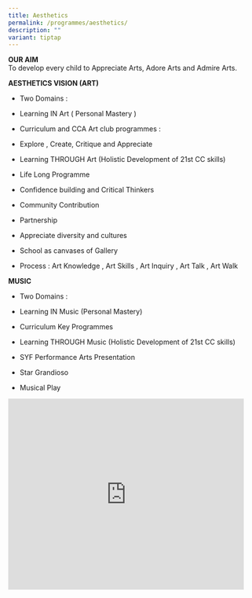 ```yaml
---
title: Aesthetics
permalink: /programmes/aesthetics/
description: ""
variant: tiptap
---
```

<p><strong>OUR AIM</strong>
<br>To develop every child to Appreciate Arts, Adore Arts and Admire Arts.</p>
<p><strong>AESTHETICS VISION (ART)</strong>
</p>
<ul data-tight="true" class="tight">
<li>
<p>Two Domains :&nbsp;</p>
</li>
<li>
<p>Learning IN Art ( Personal Mastery )</p>
</li>
<li>
<p>Curriculum and CCA Art club programmes :</p>
</li>
<li>
<p>Explore , Create, Critique and Appreciate</p>
</li>
<li>
<p>Learning THROUGH Art (Holistic Development of 21st CC skills)</p>
</li>
<li>
<p>Life Long Programme</p>
</li>
<li>
<p>Confidence building and Critical Thinkers</p>
</li>
<li>
<p>Community Contribution</p>
</li>
<li>
<p>Partnership</p>
</li>
<li>
<p>Appreciate diversity and cultures</p>
</li>
<li>
<p>School as canvases of Gallery</p>
</li>
<li>
<p>Process : Art Knowledge , Art Skills , Art Inquiry , Art Talk , Art Walk</p>
</li>
</ul>
<p><strong>MUSIC</strong>
</p>
<ul data-tight="true" class="tight">
<li>
<p>Two Domains :</p>
</li>
<li>
<p>Learning IN Music (Personal Mastery)</p>
</li>
<li>
<p>Curriculum Key Programmes</p>
</li>
<li>
<p>Learning THROUGH Music (Holistic Development of 21st CC skills)</p>
</li>
<li>
<p>SYF Performance Arts Presentation</p>
</li>
<li>
<p>Star Grandioso</p>
</li>
<li>
<p>Musical Play</p>
</li>
</ul>
<div class="iframe-wrapper">
<iframe height="389" width="480" allowfullscreen="true" frameborder="0" src="https://docs.google.com/presentation/d/e/2PACX-1vQ4OuLsQ5VabqcEB_GHk_BgKLcnfKhir-mHH2hPDXeJjTuWgVP4ftIsp3nGiqyELafJMwrlKKoc9JRa/embed?start=false&amp;loop=false&amp;delayms=3000"></iframe>
</div>
<p></p>